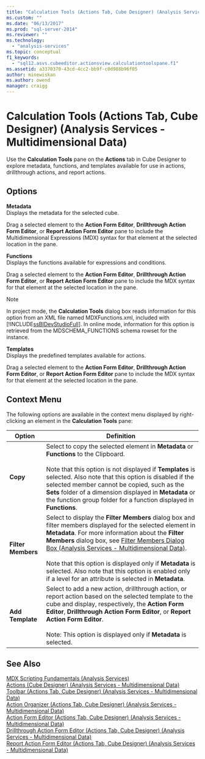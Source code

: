 ```yaml
---
title: "Calculation Tools (Actions Tab, Cube Designer) (Analysis Services - Multidimensional Data) | Microsoft Docs"
ms.custom: ""
ms.date: "06/13/2017"
ms.prod: "sql-server-2014"
ms.reviewer: ""
ms.technology: 
  - "analysis-services"
ms.topic: conceptual
f1_keywords: 
  - "sql12.asvs.cubeeditor.actionsview.calculationtoolspane.f1"
ms.assetid: a3370370-43cd-4cc2-bb9f-c0d988b96f05
author: minewiskan
ms.author: owend
manager: craigg
---
```

# Calculation Tools (Actions Tab, Cube Designer) (Analysis Services - Multidimensional Data)
  Use the **Calculation Tools** pane on the **Actions** tab in Cube Designer to explore metadata, functions, and templates available for use in actions, drillthrough actions, and report actions.  
  
## Options  
 **Metadata**  
 Displays the metadata for the selected cube.  
  
 Drag a selected element to the **Action Form Editor**, **Drillthrough Action Form Editor**, or **Report Action Form Editor** pane to include the Multidimensional Expressions (MDX) syntax for that element at the selected location in the pane.  
  
 **Functions**  
 Displays the functions available for expressions and conditions.  
  
 Drag a selected element to the **Action Form Editor**, **Drillthrough Action Form Editor**, or **Report Action Form Editor** pane to include the MDX syntax for that element at the selected location in the pane.  
  
> [!NOTE]  
>  In project mode, the **Calculation Tools** dialog box reads information for this option from an XML file named MDXFunctions.xml, included with [!INCLUDE[ssBIDevStudioFull](../includes/ssbidevstudiofull-md.md)]. In online mode, information for this option is retrieved from the MDSCHEMA_FUNCTIONS schema rowset for the instance.  
  
 **Templates**  
 Displays the predefined templates available for actions.  
  
 Drag a selected element to the **Action Form Editor**, **Drillthrough Action Form Editor**, or **Report Action Form Editor** pane to include the MDX syntax for that element at the selected location in the pane.  
  
## Context Menu  
 The following options are available in the context menu displayed by right-clicking an element in the **Calculation Tools** pane:  
  
|Option|Definition|  
|------------|----------------|  
|**Copy**|Select to copy the selected element in **Metadata** or **Functions** to the Clipboard.<br /><br /> Note that this option is not displayed if **Templates** is selected. Also note that this option is disabled if the selected member cannot be copied, such as the **Sets** folder of a dimension displayed in **Metadata** or the function group folder for a function displayed in **Functions**.|  
|**Filter Members**|Select to display the **Filter Members** dialog box and filter members displayed for the selected element in **Metadata**. For more information about the **Filter Members** dialog box, see [Filter Members Dialog Box &#40;Analysis Services - Multidimensional Data&#41;](filter-members-dialog-box-analysis-services-multidimensional-data.md).<br /><br /> Note that this option is displayed only if **Metadata** is selected. Also note that this option is enabled only if a level for an attribute is selected in **Metadata**.|  
|**Add Template**|Select to add a new action, drillthrough action, or report action based on the selected template to the cube and display, respectively, the **Action Form Editor**, **Drillthrough Action Form Editor**, or **Report Action Form Editor**.<br /><br /> Note: This option is displayed only if **Metadata** is selected.|  
  
## See Also  
 [MDX Scripting Fundamentals &#40;Analysis Services&#41;](multidimensional-models/mdx/mdx-scripting-fundamentals-analysis-services.md)   
 [Actions &#40;Cube Designer&#41; &#40;Analysis Services - Multidimensional Data&#41;](actions-cube-designer-analysis-services-multidimensional-data.md)   
 [Toolbar &#40;Actions Tab, Cube Designer&#41; &#40;Analysis Services - Multidimensional Data&#41;](toolbar-actions-tab-cube-designer-analysis-services-multidimensional-data.md)   
 [Action Organizer &#40;Actions Tab, Cube Designer&#41; &#40;Analysis Services - Multidimensional Data&#41;](action-organizer-cube-designer-analysis-services-multidimensional-data.md)   
 [Action Form Editor &#40;Actions Tab, Cube Designer&#41; &#40;Analysis Services - Multidimensional Data&#41;](action-form-editor-cube-designer-analysis-services-multidimensional-data.md)   
 [Drillthrough Action Form Editor &#40;Actions Tab, Cube Designer&#41; &#40;Analysis Services - Multidimensional Data&#41;](drillthrough-action-form-editor-cube-designer-analysis-services-multidimensional-data.md)   
 [Report Action Form Editor &#40;Actions Tab, Cube Designer&#41; &#40;Analysis Services - Multidimensional Data&#41;](report-action-form-editor-cube-designer-analysis-services-multidimensional-data.md)  
  
  
